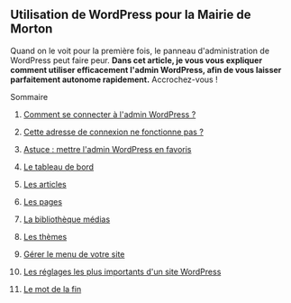 Utilisation de WordPress pour la Mairie de Morton
------------------------------------------

Quand on le voit pour la première fois, le panneau d'administration de WordPress peut faire peur. **Dans cet article, je vous vous expliquer comment utiliser efficacement l'admin WordPress, afin de vous laisser parfaitement autonome rapidement.** Accrochez-vous !

Sommaire

1.  [Comment se connecter à l'admin WordPress ?](#h-comment-se-connecter-a-l-admin-wordpress "Comment se connecter à l'admin WordPress ?")

2.  [Cette adresse de connexion ne fonctionne pas ?](#h-cette-adresse-de-connexion-ne-fonctionne-pas "Cette adresse de connexion ne fonctionne pas ?")

3.  [Astuce : mettre l'admin WordPress en favoris](#h-astuce-mettre-l-admin-wordpress-en-favoris "Astuce : mettre l'admin WordPress en favoris")

4.  [Le tableau de bord](#h-le-tableau-de-bord "Le tableau de bord")

5.  [Les articles](#h-les-articles "Les articles")

6.  [Les pages](#h-les-pages "Les pages")

7.  [La bibliothèque médias](#h-la-bibliotheque-medias "La bibliothèque médias")

8.  [Les thèmes](#h-les-themes "Les thèmes")

9.  [Gérer le menu de votre site](#h-gerer-le-menu-de-votre-site "Gérer le menu de votre site")

11. [Les réglages les plus importants d'un site WordPress](#reglages-importantes-wordpress "Les réglages les plus importants d'un site WordPress")

12. [Le mot de la fin](#h-le-mot-de-la-fin "Le mot de la fin")

